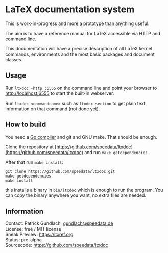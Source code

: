 LaTeX documentation system
==========================


This is work-in-progress and more a prototype than anything useful.

The aim is to have a reference manual for LaTeX accessible via HTTP and command line.

This documentation will have a precise description of all LaTeX kernel commands, environments and the most basic packages and document classes.

Usage
-----

Run `ltxdoc -http :6555` on the command line and point your browser to [http://localhost:6555](http://localhost:6555) to start the built-in webserver.

Run `ltxdoc <commandname>`  such as `ltxdoc section` to get plain text information on that command (not done yet).

How to build
------------

You need a [Go compiler](https://golang.org) and git and GNU make. That should be enough.

Clone the repository at [https://github.com/speedata/ltxdoc](https://github.com/speedata/ltxdoc) and run `make getdependencies`.

After that run `make install`:

    git clone https://github.com/speedata/ltxdoc.git
    make getdependencies
    make install

this installs a binary in `bin/ltxdoc` which is enough to run the program. You can copy the binary anywhere you want, no extra files are needed.


Information
-----------

Contact: Patrick Gundlach, gundlach@speedata.de<br>
License: free / MIT license<br>
Sneak Preview: https://ltxref.org<br>
Status: pre-alpha<br>
Sourcecode: https://github.com/speedata/ltxdoc


